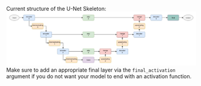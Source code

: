 Current structure of the U-Net Skeleton:
![U-Net_structure.jpg](../../diagrams/UNet.jpg)
Make sure to add an appropriate final layer via the `final_activation` argument if you do not want your model 
to end with an activation function.